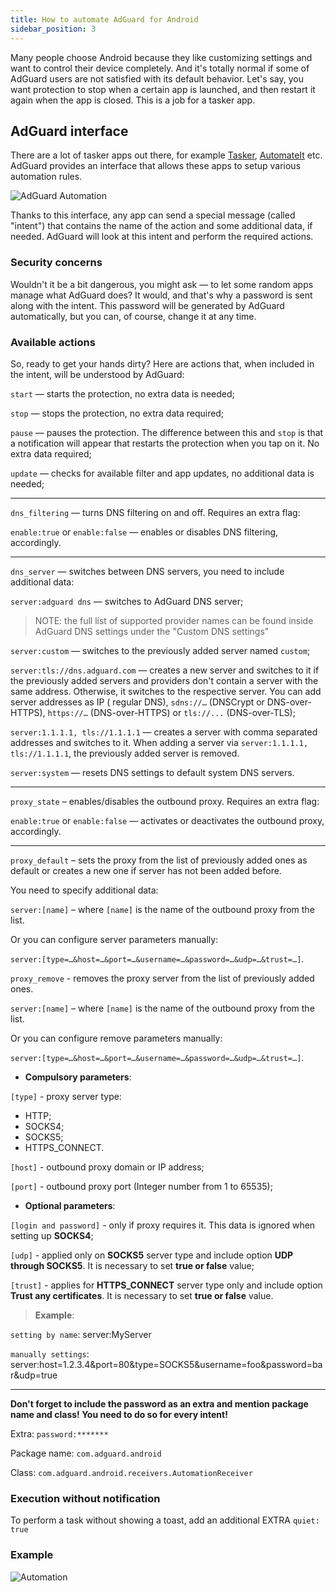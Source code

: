 ```yaml
---
title: How to automate AdGuard for Android
sidebar_position: 3
---
```


Many people choose Android because they like customizing settings and want to control their device completely. And it's totally normal if some of AdGuard users are not satisfied with its default behavior. Let's say, you want protection to stop when a certain app is launched, and then restart it again when the app is closed. This is a job for a tasker app.

## AdGuard interface

There are a lot of tasker apps out there, for example [Tasker](https://play.google.com/store/apps/details?id=net.dinglisch.android.taskerm&noprocess), [AutomateIt](https://play.google.com/store/apps/details?id=AutomateIt.mainPackage&noprocess) etc. AdGuard provides an interface that allows these apps to setup various automation rules.

![AdGuard Automation](https://cdn.adguard.com/content/kb/ad_blocker/android/solving_problems/tasker/adgautomation.png)

Thanks to this interface, any app can send a special message (called "intent") that contains the name of the action and some additional data, if needed. AdGuard will look at this intent and perform the required actions.

### Security concerns

Wouldn't it be a bit dangerous, you might ask — to let some random apps manage what AdGuard does? It would, and that's why a password is sent along with the intent. This password will be generated by AdGuard automatically, but you can, of course, change it at any time.

### Available actions

So, ready to get your hands dirty? Here are actions that, when included in the intent, will be understood by AdGuard:


`start` — starts the protection, no extra data is needed;

`stop` — stops the protection, no extra data required;

`pause` — pauses the protection. The difference between this and `stop` is that a notification will appear that restarts the protection when you tap on it. No extra data required;

`update` — checks for available filter and app updates, no additional data is needed;

-----

`dns_filtering` — turns DNS filtering on and off. Requires an extra flag:

`enable:true` or `enable:false` — enables or disables DNS filtering, accordingly.
    
-----

`dns_server` — switches between DNS servers, you need to include additional data:

 `server:adguard dns` — switches to AdGuard DNS server;
     
>NOTE: the full list of supported provider names can be found inside AdGuard DNS settings under the "Custom DNS settings"
        
 `server:custom` — switches to the previously added server named `custom`;     
     
 `server:tls://dns.adguard.com` — creates a new server and switches to it if the previously added servers and providers don't contain a server with the same address. Otherwise, it switches to the respective server. You can add server addresses as IP ( regular DNS), `sdns://…` (DNSCrypt or DNS-over-HTTPS), `https://…` (DNS-over-HTTPS) or  `tls://...` (DNS-over-TLS);
 
 `server:1.1.1.1, tls://1.1.1.1` — creates a server with comma separated addresses and switches to it. When adding a server via `server:1.1.1.1, tls://1.1.1.1`, the previously added server is removed. 
     
 `server:system` — resets DNS settings to default system DNS servers.
     
 -----



`proxy_state` – enables/disables the outbound proxy.  Requires an extra flag:

`enable:true` or `enable:false` — activates or deactivates the outbound proxy, accordingly.

-----


`proxy_default` – sets the proxy from the list of previously added ones as default or creates a new one if server has not been added before. 

You need to specify additional data:

`server:[name]` – where `[name]` is the name of the outbound proxy from the list.

Or you can configure server parameters manually:

`server:[type=…&host=…&port=…&username=…&password=…&udp=…&trust=…]`.

`proxy_remove` - removes the proxy server from the list of previously added ones.

`server:[name]` – where `[name]` is the name of the outbound proxy from the list.

Or you  can configure remove parameters manually:

`server:[type=…&host=…&port=…&username=…&password=…&udp=…&trust=…]`.

* **Compulsory parameters**:

`[type]` -  proxy server type:
- HTTP;
- SOCKS4;
- SOCKS5;
- HTTPS_CONNECT.

`[host]` - outbound proxy domain or IP address;

`[port]` - outbound proxy port (Integer number from 1 to 65535);

* **Optional parameters**:

 `[login and password]` - only if proxy requires it. This data is ignored when setting up **SOCKS4**;
 
 `[udp]` - applied only on **SOCKS5** server type and include option **UDP through SOCKS5**. It is necessary to set **true or false** value;
 
 `[trust]` - applies for **HTTPS_CONNECT** server type only and include option **Trust any certificates**. It is necessary to set **true or false** value.

 > **Example**:
 
`setting by name`: server:MyServer

 `manually settings`: server:host=1.2.3.4&port=80&type=SOCKS5&username=foo&password=bar&udp=true

-----

**Don't forget to include the password as an extra and mention package name and class! You need to do so for every intent!**

Extra: `password:*******`

Package name: `com.adguard.android`

Class: `com.adguard.android.receivers.AutomationReceiver`

### Execution without notification

To perform a task without showing a toast, add an additional EXTRA `quiet: true`

### Example

![Automation](https://cdn.adguard.com/content/kb/ad_blocker/android/solving_problems/tasker/automation2.png)